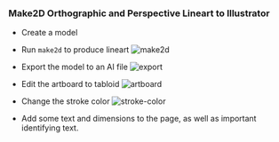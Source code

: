 ### Make2D Orthographic and Perspective Lineart to Illustrator

- Create a model

- Run `make2d` to produce lineart
![make2d](make2d.gif)

- Export the model to an AI file
![export](export.gif)

- Edit the artboard to tabloid
![artboard](artboard.gif)

- Change the stroke color
![stroke-color](stroke-color.gif)

- Add some text and dimensions to the page, as well as important identifying text.

